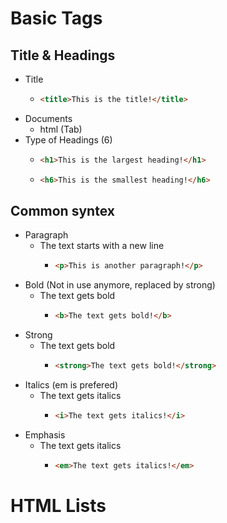 <!-- Basic Tags -->
# Basic Tags

## Title & Headings 
* Title
  * ```html
    <title>This is the title!</title>
    ```
* Documents 
  * html (Tab)
* Type of Headings (6)
  * ```html
    <h1>This is the largest heading!</h1>
    ```
  *  ```html
     <h6>This is the smallest heading!</h6>
     ```

## Common syntex
* Paragraph   
  * The text starts with a new line 
    * ```html
      <p>This is another paragraph!</p>
      ```
* Bold (Not in use anymore, replaced by strong)  
  * The text gets bold
    * ```html
      <b>The text gets bold!</b>
      ```
* Strong   
  * The text gets bold
    * ```html
      <strong>The text gets bold!</strong>
      ```
* Italics (em is prefered)
  * The text gets italics
    * ```html
      <i>The text gets italics!</i>
      ```
* Emphasis
  * The text gets italics
    * ```html
      <em>The text gets italics!</em>
      ```
  
# HTML Lists
